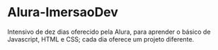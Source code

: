 # Alura-ImersaoDev
Intensivo de dez dias oferecido pela Alura, para aprender o básico de Javascript, HTML e CSS; cada dia oferece um projeto diferente.
